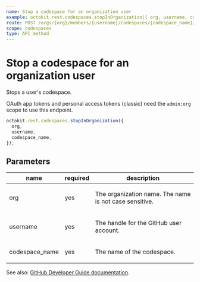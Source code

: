 ```yaml
---
name: Stop a codespace for an organization user
example: octokit.rest.codespaces.stopInOrganization({ org, username, codespace_name })
route: POST /orgs/{org}/members/{username}/codespaces/{codespace_name}/stop
scope: codespaces
type: API method
---
```


# Stop a codespace for an organization user

Stops a user's codespace.

OAuth app tokens and personal access tokens (classic) need the `admin:org` scope to use this endpoint.

```js
octokit.rest.codespaces.stopInOrganization({
  org,
  username,
  codespace_name,
});
```

## Parameters

<table>
  <thead>
    <tr>
      <th>name</th>
      <th>required</th>
      <th>description</th>
    </tr>
  </thead>
  <tbody>
    <tr><td>org</td><td>yes</td><td>

The organization name. The name is not case sensitive.

</td></tr>
<tr><td>username</td><td>yes</td><td>

The handle for the GitHub user account.

</td></tr>
<tr><td>codespace_name</td><td>yes</td><td>

The name of the codespace.

</td></tr>
  </tbody>
</table>

See also: [GitHub Developer Guide documentation](https://docs.github.com/rest/codespaces/organizations#stop-a-codespace-for-an-organization-user).
